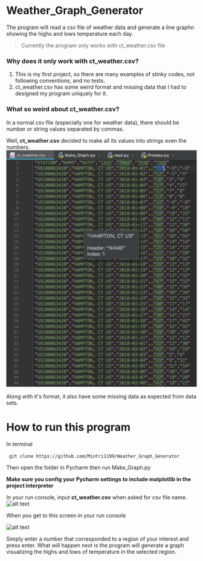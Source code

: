 # Weather_Graph_Generator
The program will read a csv file of weather data and generate a line graphn showing the highs and lows temperature each day.
> Currently the program only works with ct_weather.csv file


### Why does it only work with ct_weather.csv? 
1. This is my first project, so there are many examples of stinky codes, not following conventions, and no tests.
2. ct_weather.csv has some weird format and missing data that I had to designed my program uniquely for it.

### What so weird about ct_weather.csv?
In a normal csv file (especially one for weather data), there should be number or string values separated by commas.

Well, **ct_weather.csv** decided to make all its values into strings even the numbers.
![alt text][csv bad]

[csv bad]: https://github.com/Mintri1199/Weather_Graph_Generator/blob/master/bad_format.png

Along with it's format, it also have some missing data as expected from data sets.

# How to run this program

In terminal

``` git clone https://github.com/Mintri1199/Weather_Graph_Generator``` 

Then open the folder in Pycharm then run Make_Graph.py

**Make sure you config your Pycharm settings to include matplotlib in the project interpreter**

In your run console, input **ct_weather.csv** when asked for csv file name.
![alt text](https://github.com/Mintri1199/Weather_Graph_Generator/blob/master/Initial%20startup.png)


When you get to this screen in your run console

![alt text](https://github.com/Mintri1199/Weather_Graph_Generator/blob/master/Region_selection.png)

Simply enter a number that corresponded to a region of your interest and press enter. 
What will happen next is the program will generate a graph visualizing the highs and lows of temperature in the selected region.



